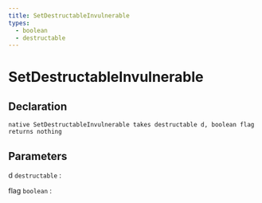 ```yaml
---
title: SetDestructableInvulnerable
types:
  - boolean
  - destructable
---
```


# SetDestructableInvulnerable

## Declaration

```jass
native SetDestructableInvulnerable takes destructable d, boolean flag returns nothing
```

## Parameters
d `destructable`
: 

flag `boolean`
: 
